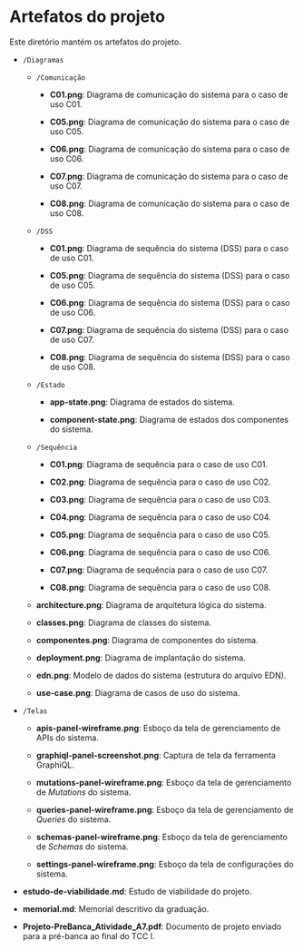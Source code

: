 # Artefatos do projeto

Este diretório mantém os artefatos do projeto. 

* `/Diagramas`

	* `/Comunicação`
		* **C01.png**: Diagrama de comunicação do sistema para o caso de uso C01.

		* **C05.png**: Diagrama de comunicação do sistema para o caso de uso C05.

		* **C06.png**: Diagrama de comunicação do sistema para o caso de uso C06.

		* **C07.png**: Diagrama de comunicação do sistema para o caso de uso C07.

		* **C08.png**: Diagrama de comunicação do sistema para o caso de uso C08.

	* `/DSS`
		* **C01.png**: Diagrama de sequência do sistema (DSS) para o caso de uso C01.

		* **C05.png**: Diagrama de sequência do sistema (DSS) para o caso de uso C05.

		* **C06.png**: Diagrama de sequência do sistema (DSS) para o caso de uso C06.

		* **C07.png**: Diagrama de sequência do sistema (DSS) para o caso de uso C07.

		* **C08.png**: Diagrama de sequência do sistema (DSS) para o caso de uso C08.

	* `/Estado`
		* **app-state.png**: Diagrama de estados do sistema.

		* **component-state.png**: Diagrama de estados dos componentes do sistema.

	* `/Sequência`
		* **C01.png**: Diagrama de sequência para o caso de uso C01.

		* **C02.png**: Diagrama de sequência para o caso de uso C02.

		* **C03.png**: Diagrama de sequência para o caso de uso C03.

		* **C04.png**: Diagrama de sequência para o caso de uso C04.

		* **C05.png**: Diagrama de sequência para o caso de uso C05.

		* **C06.png**: Diagrama de sequência para o caso de uso C06.

		* **C07.png**: Diagrama de sequência para o caso de uso C07.

		* **C08.png**: Diagrama de sequência para o caso de uso C08.

	* **architecture.png**: Diagrama de arquitetura lógica do sistema.

	* **classes.png**: Diagrama de classes do sistema.

	* **componentes.png**: Diagrama de componentes do sistema.

	* **deployment.png**: Diagrama de implantação do sistema.

	* **edn.png**: Modelo de dados do sistema (estrutura do arquivo EDN).

	* **use-case.png**: Diagrama de casos de uso do sistema.

* `/Telas`
	* **apis-panel-wireframe.png**: Esboço da tela de gerenciamento de APIs do sistema.

	* **graphiql-panel-screenshot.png**: Captura de tela da ferramenta GraphiQL.

	* **mutations-panel-wireframe.png**: Esboço da tela de gerenciamento de _Mutations_ do sistema.

	* **queries-panel-wireframe.png**: Esboço da tela de gerenciamento de _Queries_ do sistema.

	* **schemas-panel-wireframe.png**: Esboço da tela de gerenciamento de _Schemas_ do sistema.

	* **settings-panel-wireframe.png**: Esboço da tela de configurações do sistema.

* **estudo-de-viabilidade.md**: Estudo de viabilidade do projeto.

* **memorial.md**: Memorial descritivo da graduação.

* **Projeto-PreBanca_Atividade_A7.pdf**: Documento de projeto enviado para a pré-banca ao final do TCC I.
